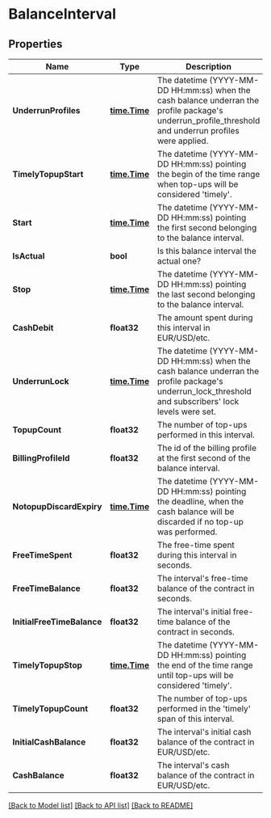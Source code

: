 # BalanceInterval

## Properties

Name | Type | Description | Notes
------------ | ------------- | ------------- | -------------
**UnderrunProfiles** | [**time.Time**](time.Time.md) | The datetime (YYYY-MM-DD HH:mm:ss) when the cash balance underran the profile package&#39;s underrun_profile_threshold and underrun profiles were applied. | 
**TimelyTopupStart** | [**time.Time**](time.Time.md) | The datetime (YYYY-MM-DD HH:mm:ss) pointing the begin of the time range when top-ups will be considered &#39;timely&#39;. | 
**Start** | [**time.Time**](time.Time.md) | The datetime (YYYY-MM-DD HH:mm:ss) pointing the first second belonging to the balance interval. | 
**IsActual** | **bool** | Is this balance interval the actual one? | 
**Stop** | [**time.Time**](time.Time.md) | The datetime (YYYY-MM-DD HH:mm:ss) pointing the last second belonging to the balance interval. | 
**CashDebit** | **float32** | The amount spent during this interval in EUR/USD/etc. | 
**UnderrunLock** | [**time.Time**](time.Time.md) | The datetime (YYYY-MM-DD HH:mm:ss) when the cash balance underran the profile package&#39;s underrun_lock_threshold and subscribers&#39; lock levels were set. | 
**TopupCount** | **float32** | The number of top-ups performed in this interval. | 
**BillingProfileId** | **float32** | The id of the billing profile at the first second of the balance interval. | 
**NotopupDiscardExpiry** | [**time.Time**](time.Time.md) | The datetime (YYYY-MM-DD HH:mm:ss) pointing the deadline, when the cash balance will be discarded if no top-up was performed. | 
**FreeTimeSpent** | **float32** | The free-time spent during this interval in seconds. | 
**FreeTimeBalance** | **float32** | The interval&#39;s free-time balance of the contract in seconds. | 
**InitialFreeTimeBalance** | **float32** | The interval&#39;s initial free-time balance of the contract in seconds. | 
**TimelyTopupStop** | [**time.Time**](time.Time.md) | The datetime (YYYY-MM-DD HH:mm:ss) pointing the end of the time range until top-ups will be considered &#39;timely&#39;. | 
**TimelyTopupCount** | **float32** | The number of top-ups performed in the &#39;timely&#39; span of this interval. | 
**InitialCashBalance** | **float32** | The interval&#39;s initial cash balance of the contract in EUR/USD/etc. | 
**CashBalance** | **float32** | The interval&#39;s cash balance of the contract in EUR/USD/etc. | 

[[Back to Model list]](../README.md#documentation-for-models) [[Back to API list]](../README.md#documentation-for-api-endpoints) [[Back to README]](../README.md)


